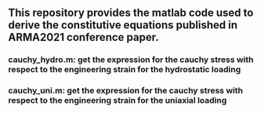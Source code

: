## This repository provides the matlab code used to derive the constitutive equations published in ARMA2021 conference paper. 
### cauchy_hydro.m: get the expression for the cauchy stress with respect to the engineering strain for the hydrostatic loading
### cauchy_uni.m: get the expression for the cauchy stress with respect to the engineering strain for the uniaxial loading
